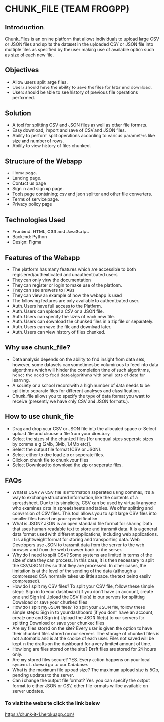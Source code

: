 # CHUNK_FILE (TEAM FROGPP)
## Introduction.
Chunk_Files is an online platform that allows individuals to upload large CSV or JSON files and splits the dataset in the uploaded CSV or JSON file into multiple files as specified by the user making use of available option such as size of each new file.
## Objectives
+ Allow users split large files.
+ Users should have the ability to save the files for later and download.
+ Users should be able to see history of previous file operations performed.
## Solution
+ A tool for splitting CSV and JSON files as well as other file formats.
+ Easy download, import and save of CSV and JSON files.
+ Ability to perform split operations according to various parameters like size and number of rows.
+ Ability to view history of files chunked.
## Structure of the Webapp 
+ Home page.
+ Landing page.
+ Contact us page
+ Sign in and sign up page.
+ Tools page containing; csv and json splitter and other file converters.
+ Terms of service page.
+ Privacy policy page

## Technologies Used
+ Frontend: HTML, CSS and JavaScript.
+ Backend: Python
+ Design: Figma
## Features of the Webapp
+ The platform has many features which are accessible to both registered/authenticated  and unauthenticated users.
+ They can only view the documentation
+ They can register or login to make use of the platform.
+ They can see answers to FAQs
+ They can view an example of how the webapp is used
+ The following features are only available to authenticated user.
+ Auth. Users have full access to the Platform.
+ Auth. Users can upload a CSV or a JSON file.
+ Auth. Users can specify the sizes of each new file.
+ Auth. Users can download the chunked files in a zip file or separately.
+ Auth. Users can save the file and download later.
+ Auth. Users can view history of files chunked.
## Why use chunk_file?
+ Data analysis depends on the ability to find insight from data sets, however, some datasets can sometimes be voluminous to feed into data algorithms which will hinder the completion time of such algorithms, hence the need to feed data algorithms with small sets of data for learning. 
+ A society or a school record with a high number of data needs to be split into separate files for different analyses and classification.
+ Chunk_file allows you to specify the type of data format you want to receive (presently we have only CSV and JSON formats.).
## How to use chunk_file
+ Drag and drop your CSV or JSON file into the allocated space or Select upload file and choose a file from your directory 
+ Select the sizes of the chunked files [for unequal sizes seperste sizes by comma e g (2Mb, 3Mb, 1.4Mb etc)].
+ Select the output file format (CSV or JSON).
+ Select either to doe load zip or seperate files.
+ Click on chunk file to chunk your files 
+ Select Download to download the zip or seperate files.
## FAQs
+ What is CSV? A CSV file is information seperated using commas, It’s a way to exchange structured information, like the contents of a spreadsheet. Due to its simplicity, CSV can be used by virtually anyone who examines data in spreadsheets and tables. We offer splitting and conversion of CSV files. This tool allows you to split large CSV files into smaller files based on your specicification.
+ What is JSON? JSON is an open standard file format for sharing Data that uses human-readable text to store and transmit data. It is a general data format used with different applications, including web applications. It is a lightweight format for storing and transporting data. Web Developers use JSON to transmit data from the server to the web browser and from the web browser back to the server.
+ Why do I need to split CSV? Some systems are limited in terms of the size of data they can process. In this case, it is then necessary to split the CSV/JSON files so that they are processed. In other cases, the limitation is at the level of the sending of the data (although a compressed CSV normally takes up little space, the text being easily compressed).
+ How do I split my CSV files? To split your CSV file, follow these simple steps: Sign in to your dashboard (if you don’t have an account, create one and Sign in) Upload the CSV file(s) to our servers for splitting Download or save your chunked files
+ How do I split my JSON files? To split your JSON file, follow these simple steps: Sign in to your dashboard (if you don’t have an account, create one and Sign in) Upload the JSON file(s) to our servers for splitting Download or save your chunked files
+ Are my files stored on the site? Every user is given the option to have their chunked files stored on our servers. The storage of chunked files is not automatic and is at the choice of each user. Files not saved will be kept in the drafts on the dashboard for a very limited amount of time.
+ How long are files stored on the site? Draft files are stored for 24 hours only.
+ Are my stored files secure? YES. Every action happens on your local system. it doesnt go to our Database.
+ What is the maximum file upload size? The maximum upload size is 5Gb, pending updates to the server.
+ Can i change the output file format? Yes, you can specify the output format to either JSON or CSV, other file formats will be available on server updates.


### To visit the website click the link below
https://chunk-it-1.herokuapp.com/